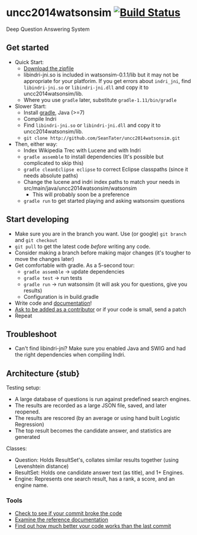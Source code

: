 uncc2014watsonsim [![Build Status](https://travis-ci.org/SeanTater/uncc2014watsonsim.png?branch=master)](https://travis-ci.org/SeanTater/uncc2014watsonsim)
======

Deep Question Answering System

## Get started

- Quick Start:
  - [Download the zipfile](https://googledrive.com/host/0B8wOEC5-v5lXUUllV2stSGRRYTA/watsonsim-0.1.1.zip)
  - libindri-jni.so is included in watsonsim-0.1.1/lib but it may not be appropriate for your platforim. If you get errors about `indri_jni`, find `libindri-jni.so` or `libindri-jni.dll` and copy it to uncc2014watsonsim/lib.
  - Where you use `gradle` later, substitute `gradle-1.11/bin/gradle`
- Slower Start:
  - Install [gradle](http://gradle.org), Java (>=7)
  - Compile Indri
  - Find `libindri-jni.so` or `libindri-jni.dll` and copy it to uncc2014watsonsim/lib.
  - `git clone http://github.com/SeanTater/uncc2014watsonsim.git`
- Then, either way:
  - Index Wikipedia Trec with Lucene and with Indri
  - `gradle assemble` to install dependencies (It's possible but complicated to skip this)
  - `gradle cleanEclipse eclipse` to correct Eclipse classpaths (since it needs absolute paths)
  - Change the lucene and indri index paths to match your needs in src/main/java/uncc2014watsonsim/watsonsim
    - This will probably soon be a preference
  - `gradle run` to get started playing and asking watsonsim questions

## Start developing

- Make sure you are in the branch you want. Use (or google) `git branch` and `git checkout`
- `git pull` to get the latest code _before_ writing any code.
- Consider making a branch before making major changes (it's tougher to move the changes later)
- Get comfortable with gradle. As a 5-second tour:
  - `gradle assemble` -> update dependencies
  - `gradle test` -> run tests
  - `gradle run` -> run watsonsim (it will ask you for questions, give you results)
  - Configuration is in build.gradle
- Write code and [documentation](http://seantater.github.io/uncc2014watsonsim/)!
- [Ask to be added as a contributor](stgallag@gmail.com) or if your code is small, send a patch
- Repeat

## Troubleshoot
- Can't find libindri-jni? Make sure you enabled Java and SWIG and had the right dependencies when compiling Indri.

## Architecture {stub}
Testing setup:
- A large database of questions is run against predefined search engines.
- The results are recorded as a large JSON file, saved, and later reopened.
- The results are rescored (by an average or using hand built Logistic Regression)
- The top result becomes the candidate answer, and statistics are generated

Classes:
- Question: Holds ResultSet's, collates similar results together (using Levenshtein distance)
- ResultSet: Holds one candidate answer text (as title), and 1+ Engines.
- Engine: Represents one search result, has a rank, a score, and an engine name.

### Tools

- [Check to see if your commit broke the code](https://travis-ci.org/SeanTater/uncc2014watsonsim)
- [Examine the reference documentation](http://seantater.github.io/uncc2014watsonsim/)
- [Find out how much better your code works than the last commit](http://watsonsim.herokuapp.com/runs)
